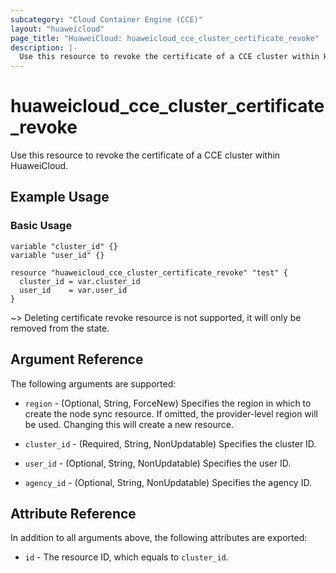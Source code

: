 ```yaml
---
subcategory: "Cloud Container Engine (CCE)"
layout: "huaweicloud"
page_title: "HuaweiCloud: huaweicloud_cce_cluster_certificate_revoke"
description: |-
  Use this resource to revoke the certificate of a CCE cluster within HuaweiCloud.
---
```


# huaweicloud_cce_cluster_certificate_revoke

Use this resource to revoke the certificate of a CCE cluster within HuaweiCloud.

## Example Usage

### Basic Usage

```hcl
variable "cluster_id" {}
variable "user_id" {}

resource "huaweicloud_cce_cluster_certificate_revoke" "test" {
  cluster_id = var.cluster_id
  user_id    = var.user_id
}
```

~> Deleting certificate revoke resource is not supported, it will only be removed from the state.

## Argument Reference

The following arguments are supported:

* `region` - (Optional, String, ForceNew) Specifies the region in which to create the node sync resource.
  If omitted, the provider-level region will be used. Changing this will create a new resource.

* `cluster_id` - (Required, String, NonUpdatable) Specifies the cluster ID.

* `user_id` - (Optional, String, NonUpdatable) Specifies the user ID.

* `agency_id` - (Optional, String, NonUpdatable) Specifies the agency ID.

## Attribute Reference

In addition to all arguments above, the following attributes are exported:

* `id` - The resource ID, which equals to `cluster_id`.
